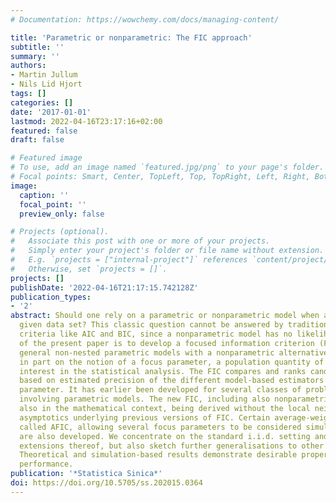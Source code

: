 ```yaml
---
# Documentation: https://wowchemy.com/docs/managing-content/

title: 'Parametric or nonparametric: The FIC approach'
subtitle: ''
summary: ''
authors:
- Martin Jullum
- Nils Lid Hjort
tags: []
categories: []
date: '2017-01-01'
lastmod: 2022-04-16T23:17:16+02:00
featured: false
draft: false

# Featured image
# To use, add an image named `featured.jpg/png` to your page's folder.
# Focal points: Smart, Center, TopLeft, Top, TopRight, Left, Right, BottomLeft, Bottom, BottomRight.
image:
  caption: ''
  focal_point: ''
  preview_only: false

# Projects (optional).
#   Associate this post with one or more of your projects.
#   Simply enter your project's folder or file name without extension.
#   E.g. `projects = ["internal-project"]` references `content/project/deep-learning/index.md`.
#   Otherwise, set `projects = []`.
projects: []
publishDate: '2022-04-16T21:17:15.742128Z'
publication_types:
- '2'
abstract: Should one rely on a parametric or nonparametric model when analysing a
  given data set? This classic question cannot be answered by traditional model selection
  criteria like AIC and BIC, since a nonparametric model has no likelihood. The purpose
  of the present paper is to develop a focused information criterion (FIC) for comparing
  general non-nested parametric models with a nonparametric alternative. It relies
  in part on the notion of a focus parameter, a population quantity of particular
  interest in the statistical analysis. The FIC compares and ranks candidate models
  based on estimated precision of the different model-based estimators for the focus
  parameter. It has earlier been developed for several classes of problems, but mainly
  involving parametric models. The new FIC, including also nonparametrics, is novel
  also in the mathematical context, being derived without the local neighbourhood
  asymptotics underlying previous versions of FIC. Certain average-weighted versions,
  called AFIC, allowing several focus parameters to be considered simultaneously,
  are also developed. We concentrate on the standard i.i.d. setting and certain direct
  extensions thereof, but also sketch further generalisations to other types of data.
  Theoretical and simulation-based results demonstrate desirable properties and satisfactory
  performance.
publication: '*Statistica Sinica*'
doi: https://doi.org/10.5705/ss.202015.0364
---
```

